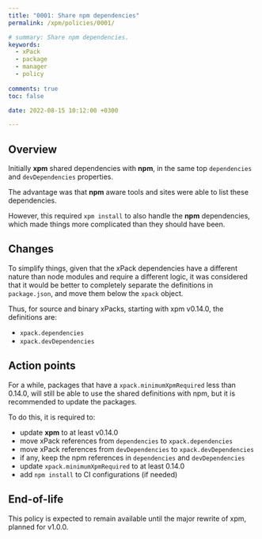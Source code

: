 ```yaml
---
title: "0001: Share npm dependencies"
permalink: /xpm/policies/0001/

# summary: Share npm dependencies.
keywords:
  - xPack
  - package
  - manager
  - policy
  
comments: true
toc: false

date: 2022-08-15 10:12:00 +0300

---
```


## Overview

Initially **xpm** shared dependencies with **npm**, in the same top
`dependencies` and `devDependencies` properties.

The advantage was that **npm** aware tools and sites were able to list
these dependencies.

However, this required `xpm install` to also handle the **npm** dependencies,
which made things more complicated than they should have been.

## Changes

To simplify things, given that the xPack dependencies have a different
nature than node modules and require a different logic, it was considered
that it would be better to completely separate the definitions in
`package.json`, and move them below the `xpack` object.

Thus, for source and binary xPacks, starting with xpm v0.14.0,
the definitions are:

- `xpack.dependencies`
- `xpack.devDependencies`

## Action points

For a while, packages that have a `xpack.minimumXpmRequired` less than 0.14.0,
will still be able to use the shared definitions with npm,
but it is recommended to update the packages.

To do this, it is required to:

- update **xpm** to at least v0.14.0
- move xPack references from `dependencies` to `xpack.dependencies`
- move xPack references from `devDependencies` to `xpack.devDependencies`
- if any, keep the npm references in `dependencies` and `devDependencies`
- update `xpack.minimumXpmRequired` to at least 0.14.0
- add `npm install` to CI configurations (if needed)

## End-of-life

This policy is expected to remain available until the major rewrite of xpm,
planned for v1.0.0.
